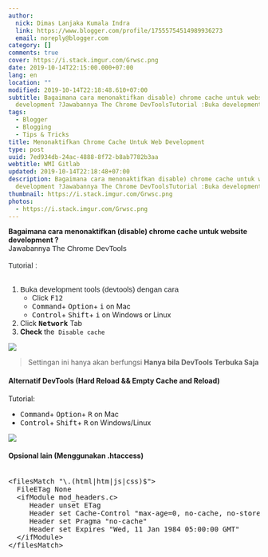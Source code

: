 ```yaml
---
author:
  nick: Dimas Lanjaka Kumala Indra
  link: https://www.blogger.com/profile/17555754514989936273
  email: noreply@blogger.com
category: []
comments: true
cover: https://i.stack.imgur.com/Grwsc.png
date: 2019-10-14T22:15:00.000+07:00
lang: en
location: ""
modified: 2019-10-14T22:18:48.610+07:00
subtitle: Bagaimana cara menonaktifkan disable) chrome cache untuk website
  development ?Jawabannya The Chrome DevToolsTutorial :Buka development
tags:
  - Blogger
  - Blogging
  - Tips & Tricks
title: Menonaktifkan Chrome Cache Untuk Web Development
type: post
uuid: 7ed934db-24ac-4888-8f72-b8ab7782b3aa
webtitle: WMI Gitlab
updated: 2019-10-14T22:18:48+07:00
description: Bagaimana cara menonaktifkan disable) chrome cache untuk website
  development ?Jawabannya The Chrome DevToolsTutorial :Buka development
thumbnail: https://i.stack.imgur.com/Grwsc.png
photos:
  - https://i.stack.imgur.com/Grwsc.png
---
```


<div dir="ltr" style="text-align: left;" trbidi="on"><b>Bagaimana cara menonaktifkan (disable) chrome cache untuk website development ?</b><br>Jawabannya&nbsp;<span style="background-color: white; color: #242729; font-family: &quot;arial&quot; , &quot;helvetica neue&quot; , &quot;helvetica&quot; , sans-serif; font-size: 15px;">The Chrome DevTools</span><br><span style="background-color: white; color: #242729; font-family: &quot;arial&quot; , &quot;helvetica neue&quot; , &quot;helvetica&quot; , sans-serif; font-size: 15px;"><br></span><span style="background-color: white; color: #242729; font-family: &quot;arial&quot; , &quot;helvetica neue&quot; , &quot;helvetica&quot; , sans-serif; font-size: 15px;">Tutorial :</span><br><br><ol style="text-align: left;"><li><span style="background-color: white; color: #242729; font-family: &quot;arial&quot; , &quot;helvetica neue&quot; , &quot;helvetica&quot; , sans-serif; font-size: 15px;">Buka development tools (devtools) dengan cara</span><ul><li>Click <kbd>F12</kbd></li><li>      <kbd>Command</kbd>+      <kbd>Option</kbd>+      <kbd>i</kbd> on Mac    </li><li>      <kbd>Control</kbd>+      <kbd>Shift</kbd>+      <kbd>i</kbd> on Windows or Linux    </li></ul></li><li>Click <kbd><b>Network</b></kbd> Tab</li><li><strong>Check</strong>&nbsp;the&nbsp;   <code>Disable cache</code> </li></ol><a href="https://i.stack.imgur.com/Grwsc.png" imageanchor="1" rel="noopener noreferer nofollow"><img border="0" data-original-height="137" data-original-width="800" src="https://i.stack.imgur.com/Grwsc.png"></a><br><blockquote>Settingan ini hanya akan berfungsi <b>Hanya bila DevTools Terbuka Saja</b></blockquote><h4>Alternatif DevTools (Hard Reload &amp;&amp; Empty Cache and Reload)</h4>Tutorial: <br><ul><li>    <kbd>Command</kbd>+     <kbd>Option</kbd>+     <kbd>R</kbd> on Mac   </li><li>    <kbd>Control</kbd>+     <kbd>Shift</kbd>+     <kbd>R</kbd> on Windows/Linux </li></ul><a href="https://i.stack.imgur.com/QAtRy.jpg" imageanchor="1" rel="noopener noreferer nofollow"><img border="0" data-original-height="109" data-original-width="360" src="https://i.stack.imgur.com/QAtRy.jpg"></a> <h4>Opsional lain (Menggunakan .htaccess)</h4><pre><br>&lt;filesMatch "\.(html|htm|js|css)$"&gt;<br>  FileETag None<br>  &lt;ifModule mod_headers.c&gt;<br>     Header unset ETag<br>     Header set Cache-Control "max-age=0, no-cache, no-store, must-revalidate"<br>     Header set Pragma "no-cache"<br>     Header set Expires "Wed, 11 Jan 1984 05:00:00 GMT"<br>  &lt;/ifModule&gt;<br>&lt;/filesMatch&gt;<br></pre></div><script>document.querySelectorAll("pre,code");
  pretext.forEach(function (el) {
    el.classList.toggle("notranslate", true);
  });</script>